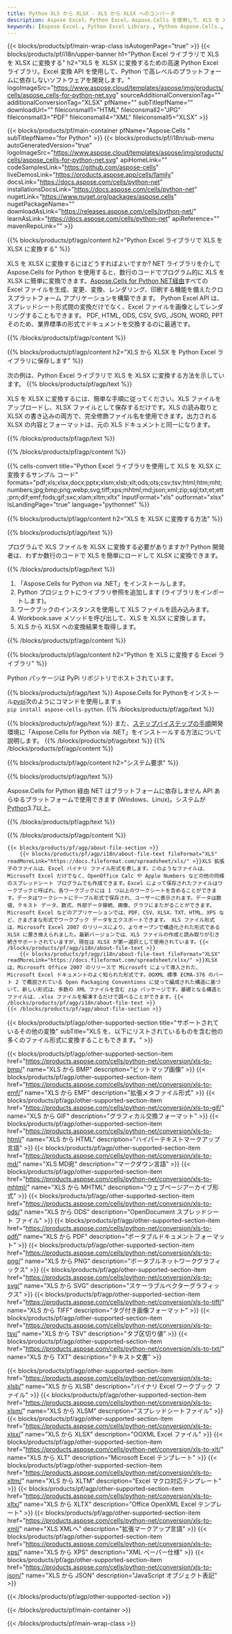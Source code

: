```yaml
---
title: Python XLS から XLSX - XLS から XLSX へのコンバータ
description: Aspose Excel。Python Excel。Aspose.Cells を使用して、XLS を XLSX にすばやく簡単に変換します。Python XLS を XLSX に変換します。Python XLS を XLSX に保存します。Python Excel ライブラリを使用して、XLS を XLSX として保存します。
keywords: [Aspose Excel., Python Excel Library., Python Aspose.Cells., Convert XLS to XLSX in Python Excel Library., Save XLS to XLSX using Python Excel Library., Python XLS to XLSX saveformat., XLS to XLSX Converter., Python Save XLS as XLSX]
---
```

{{< blocks/products/pf/main-wrap-class isAutogenPage="true" >}}
{{< blocks/products/pf/i18n/upper-banner h1="Python Excel ライブラリで XLS を XLSX に変換する" h2="XLS を XLSX に変換するための高速 Python Excel ライブラリ。Excel 変換 API を使用して、Python で高レベルのプラットフォームに依存しないソフトウェアを開発します。" logoImageSrc="https://www.aspose.cloud/templates/aspose/img/products/cells/aspose_cells-for-python-net.svg" sourceAdditionalConversionTag="" additionalConversionTag="XLSX" pfName="" subTitlepfName="" downloadUrl="" fileiconsmall1="HTML" fileiconsmall2="JPG" fileiconsmall3="PDF" fileiconsmall4="XML" fileiconsmall5="XLSX" >}}

{{< blocks/products/pf/main-container pfName="Aspose.Cells " subTitlepfName="for Python" >}}
{{< blocks/products/pf/i18n/sub-menu autoGeneratedVersion="true" logoImageSrc="https://www.aspose.cloud/templates/aspose/img/products/cells/aspose_cells-for-python-net.svg" apiHomeLink="" codeSamplesLink="https://github.com/aspose-cells" liveDemosLink="https://products.aspose.app/cells/family" docsLink="https://docs.aspose.com/cells/python-net" installationsDocsLink="https://docs.aspose.com/cells/python-net" nugetLink="https://www.nuget.org/packages/aspose.cells" nugetPackageName="" downloadAsLink="https://releases.aspose.com/cells/python-net/" learnAsLink="https://docs.aspose.com/cells/python-net" apiReference="" mavenRepoLink="" >}}


{{% blocks/products/pf/agp/content h2="Python Excel ライブラリで XLS を XLSX に変換する" %}}

 XLS を XLSX に変換するにはどうすればよいですか? NET ライブラリを介して Aspose.Cells for Python を使用すると、数行のコードでプログラム的に XLS を XLSX に簡単に変換できます。[Aspose.Cells for Python NET経由](https://pypi.org/project/aspose-cells-python/)すべての Excel ファイルを生成、変更、変換、レンダリング、印刷する機能を備えたクロスプラットフォーム アプリケーションを構築できます。 Python Excel API は、スプレッドシート形式間の変換だけでなく、Excel ファイルを画像としてレンダリングすることもできます。 PDF, HTML, ODS, CSV, SVG, JSON, WORD, PPT そのため、業界標準の形式でドキュメントを交換するのに最適です。

{{% /blocks/products/pf/agp/content %}}


{{% blocks/products/pf/agp/content h2="XLS から XLSX を Python Excel ライブラリに保存します" %}}

次の例は、Python Excel ライブラリで XLS を XLSX に変換する方法を示しています。
{{% blocks/products/pf/agp/text %}}

XLS を XLSX に変換するには、簡単な手順に従ってください。XLS ファイルをアップロードし、XLSX ファイルとして保存するだけです。XLS の読み取りと XLSX の書き込みの両方で、完全修飾ファイル名を使用できます。出力される XLSX の内容とフォーマットは、元の XLS ドキュメントと同一になります。

{{% /blocks/products/pf/agp/text %}}

{{% /blocks/products/pf/agp/content %}}

{{% cells-convert title="Python Excel ライブラリを使用して XLS を XLSX に変換するサンプル コード" formats="pdf;xls;xlsx;docx;pptx;xlsm;xlsb;xlt;ods;ots;csv;tsv;html;htm;mht;numbers;jpg;bmp;png;webp;svg;tiff;xps;mhtml;md;json;xml;zip;sql;txt;et;ett;prn;dif;emf;fods;gif;sxc;xlam;xltm;xltx" InputFormat="xls" outformat="xlsx" IsLandingPage="true" language="pythonnet" %}}

{{% blocks/products/pf/agp/content h2="XLS を XLSX に変換する方法" %}}

{{% blocks/products/pf/agp/text %}}

プログラムで XLS ファイルを XLSX に変換する必要がありますか? Python 開発者は、わずか数行のコードで XLS を簡単にロードして XLSX に変換できます。

{{% /blocks/products/pf/agp/text %}}

1.  「Aspose.Cells for Python via .NET」をインストールします。
1.  Python プロジェクトにライブラリ参照を追加します (ライブラリをインポートします)。
1. ワークブックのインスタンスを使用して XLS ファイルを読み込みます。
1.  Workbook.save メソッドを呼び出して、XLS を XLSX に変換します。
1.  XLS から XLSX への変換結果を取得します。

{{% /blocks/products/pf/agp/content %}}


{{% blocks/products/pf/agp/content h2="Python を XLS に変換する Excel ライブラリ" %}}

Python パッケージは PyPi リポジトリでホストされています。

{{% blocks/products/pf/agp/text %}}
 Aspose.Cells for Pythonをインストール<a href="https://pypi.org/project/aspose-cells-python/">pypi</a>次のようにコマンドを使用します:<code>$ pip install aspose-cells-python</code>.
{{% /blocks/products/pf/agp/text %}}

{{% blocks/products/pf/agp/text %}}
また、[ステップバイステップの手順](https://docs.aspose.com/cells/python-net/getting-started/)開発環境に「Aspose.Cells for Python via .NET」をインストールする方法について説明します。
{{% /blocks/products/pf/agp/text %}}
{{% /blocks/products/pf/agp/content %}}

{{% blocks/products/pf/agp/content h2="システム要求" %}}

{{% blocks/products/pf/agp/text %}}

Aspose.Cells for Python 経由 NET はプラットフォームに依存しません API あらゆるプラットフォームで使用できます (Windows、Linux)。システムが[Python](https://www.python.org/downloads/)3.7以上。
 
{{% /blocks/products/pf/agp/text %}}

{{% /blocks/products/pf/agp/content %}}

<!-- aboutfile Starts -->
    {{< blocks/products/pf/agp/about-file-section >}}
        {{< blocks/products/pf/agp/i18n/about-file-text fileFormat="XLS" readMoreLink="https://docs.fileformat.com/spreadsheet/xls/" >}}XLS 拡張子のファイルは、Excel バイナリ ファイル形式を表します。このようなファイルは、Microsoft Excel だけでなく、OpenOffice Calc や Apple Numbers などの他の同様のスプレッドシート プログラムでも作成できます。Excel によって保存されたファイルはワークブックと呼ばれ、各ワークブックには 1 つ以上のワークシートを含めることができます。データはワークシートにテーブル形式で保存され、ユーザーに表示されます。データは数値、テキスト データ、数式、外部データ接続、画像、グラフにまたがることができます。Microsoft Excel などのアプリケーションでは、PDF、CSV、XLSX、TXT、HTML、XPS など、さまざまな形式でワークブック データをエクスポートできます。 XLS ファイル形式は、Microsoft Excel 2007 のリリースにより、よりオープンで構造化された形式である XLSX に置き換えられました。最新バージョンでは、XLS ファイルの作成と読み取りが引き続きサポートされていますが、現在は XLSX が第一選択として使用されています。{{< /blocks/products/pf/agp/i18n/about-file-text >}}
        {{< blocks/products/pf/agp/i18n/about-file-text fileFormat="XLSX" readMoreLink="https://docs.fileformat.com/spreadsheet/xlsx/" >}}XLSX は、Microsoft Office 2007 のリリースで Microsoft によって導入された、Microsoft Excel ドキュメントのよく知られた形式です。OOXML 標準 ECMA-376 のパート 2 で概説されている Open Packaging Conventions に従って編成された構造に基づいて、新しい形式は、多数の XML ファイルを含む zip パッケージです。基礎となる構造とファイルは、.xlsx ファイルを解凍するだけで調べることができます。{{< /blocks/products/pf/agp/i18n/about-file-text >}}
    {{< /blocks/products/pf/agp/about-file-section >}}
<!-- aboutfile Ends -->

{{< blocks/products/pf/agp/other-supported-section title="サポートされているその他の変換" subTitle="XLS を、以下にリストされているものを含む他の多くのファイル形式に変換することもできます。" >}}

{{< blocks/products/pf/agp/other-supported-section-item href="https://products.aspose.com/cells/python-net/conversion/xls-to-bmp/" name="XLS から BMP" description="ビットマップ画像" >}}
{{< blocks/products/pf/agp/other-supported-section-item href="https://products.aspose.com/cells/python-net/conversion/xls-to-emf/" name="XLS から EMF" description="拡張メタファイル形式" >}}
{{< blocks/products/pf/agp/other-supported-section-item href="https://products.aspose.com/cells/python-net/conversion/xls-to-gif/" name="XLS から GIF" description="グラフィカル交換フォーマット" >}}
{{< blocks/products/pf/agp/other-supported-section-item href="https://products.aspose.com/cells/python-net/conversion/xls-to-html/" name="XLS から HTML" description="ハイパーテキストマークアップ言語" >}}
{{< blocks/products/pf/agp/other-supported-section-item href="https://products.aspose.com/cells/python-net/conversion/xls-to-md/" name="XLS MD宛" description="マークダウン言語" >}}
{{< blocks/products/pf/agp/other-supported-section-item href="https://products.aspose.com/cells/python-net/conversion/xls-to-mhtml/" name="XLS から MHTML" description="ウェブページアーカイブ形式" >}}
{{< blocks/products/pf/agp/other-supported-section-item href="https://products.aspose.com/cells/python-net/conversion/xls-to-ods/" name="XLS から ODS" description="OpenDocument スプレッドシート ファイル" >}}
{{< blocks/products/pf/agp/other-supported-section-item href="https://products.aspose.com/cells/python-net/conversion/xls-to-pdf/" name="XLS から PDF" description="ポータブルドキュメントフォーマット" >}}
{{< blocks/products/pf/agp/other-supported-section-item href="https://products.aspose.com/cells/python-net/conversion/xls-to-png/" name="XLS から PNG" description="ポータブルネットワークグラフィックス" >}}
{{< blocks/products/pf/agp/other-supported-section-item href="https://products.aspose.com/cells/python-net/conversion/xls-to-svg/" name="XLS から SVG" description="スケーラブルベクターグラフィックス" >}}
{{< blocks/products/pf/agp/other-supported-section-item href="https://products.aspose.com/cells/python-net/conversion/xls-to-tiff/" name="XLS から TIFF" description="タグ付き画像フォーマット" >}}
{{< blocks/products/pf/agp/other-supported-section-item href="https://products.aspose.com/cells/python-net/conversion/xls-to-tsv/" name="XLS から TSV" description="タブ区切り値" >}}
{{< blocks/products/pf/agp/other-supported-section-item href="https://products.aspose.com/cells/python-net/conversion/xls-to-txt/" name="XLS から TXT" description="テキスト文書" >}}

{{< blocks/products/pf/agp/other-supported-section-item href="https://products.aspose.com/cells/python-net/conversion/xls-to-xlsb/" name="XLS から XLSB" description="バイナリ Excel ワークブック ファイル" >}}
{{< blocks/products/pf/agp/other-supported-section-item href="https://products.aspose.com/cells/python-net/conversion/xls-to-xlsm/" name="XLS から XLSM" description="スプレッドシートファイル" >}}
{{< blocks/products/pf/agp/other-supported-section-item href="https://products.aspose.com/cells/python-net/conversion/xls-to-xlsx/" name="XLS から XLSX" description="OOXML Excel ファイル" >}}
{{< blocks/products/pf/agp/other-supported-section-item href="https://products.aspose.com/cells/python-net/conversion/xls-to-xlt/" name="XLS から XLT" description="Microsoft Excel テンプレート" >}}
{{< blocks/products/pf/agp/other-supported-section-item href="https://products.aspose.com/cells/python-net/conversion/xls-to-xltm/" name="XLS から XLTM" description="Excel マクロ対応テンプレート" >}}
{{< blocks/products/pf/agp/other-supported-section-item href="https://products.aspose.com/cells/python-net/conversion/xls-to-xltx/" name="XLS から XLTX" description="Office OpenXML Excel テンプレート" >}}
{{< blocks/products/pf/agp/other-supported-section-item href="https://products.aspose.com/cells/python-net/conversion/xls-to-xml/" name="XLS XMLへ" description="拡張マークアップ言語" >}}
{{< blocks/products/pf/agp/other-supported-section-item href="https://products.aspose.com/cells/python-net/conversion/xls-to-xps/" name="XLS から XPS" description="XML ペーパー仕様" >}}
{{< blocks/products/pf/agp/other-supported-section-item href="https://products.aspose.com/cells/python-net/conversion/xls-to-json/" name="XLS から JSON" description="JavaScript オブジェクト表記" >}}

{{< /blocks/products/pf/agp/other-supported-section >}}

{{< /blocks/products/pf/main-container >}}
    
{{< /blocks/products/pf/main-wrap-class >}}
